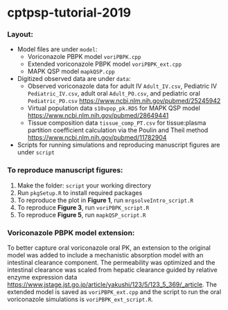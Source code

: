 # cptpsp-tutorial-2019

### Layout:

- Model files are under `model`:
    - Voriconazole PBPK model `voriPBPK.cpp`
    - Extended voriconazole PBPK model `voriPBPK_ext.cpp`
    - MAPK QSP model `mapkQSP.cpp`
- Digitized observed data are under `data`:
    - Observed voriconazole data for adult IV `Adult_IV.csv`, Pediatric IV `Pediatric_IV.csv`, adult oral `Adult_PO.csv`, and pediatric oral `Pediatric_PO.csv` https://www.ncbi.nlm.nih.gov/pubmed/25245942
    - Virtual population data `s10vpop_pk.RDS` for MAPK QSP model https://www.ncbi.nlm.nih.gov/pubmed/28649441
    - Tissue composition data `tissue_comp_PT.csv` for tissue:plasma partition coefficient calculation via the Poulin and Theil method https://www.ncbi.nlm.nih.gov/pubmed/11782904
- Scripts for running simulations and reproducing manuscript figures are under `script`

### To reproduce manuscript figures:

1. Make the folder: `script` your working directory
2. Run `pkgSetup.R` to install required packages
3. To reproduce the plot in **Figure 1**, run `mrgsolveIntro_script.R`
3. To reproduce **Figure 3**, run `voriPBPK_script.R`
4. To reproduce **Figure 5**, run `mapkQSP_script.R`


### Voriconazole PBPK model extension:

To better capture oral voriconazole oral PK, an extension to the original model was added to include a mechanistic absorption model with an intestinal clearance component. The permeability was optimized and the intestinal clearance was scaled from hepatic clearance guided by relative enzyme expression data https://www.jstage.jst.go.jp/article/yakushi/123/5/123_5_369/_article. The extended model is saved as `voriPBPK_ext.cpp` and the script to run the oral voriconazole simulations is `voriPBPK_ext_script.R`.

